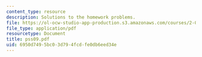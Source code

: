```yaml
---
content_type: resource
description: Solutions to the homework problems.
file: https://ol-ocw-studio-app-production.s3.amazonaws.com/courses/2-032-dynamics-fall-2004/6950d7495bc03d794fcdfe0db6eed34e_pss09.pdf
file_type: application/pdf
resourcetype: Document
title: pss09.pdf
uid: 6950d749-5bc0-3d79-4fcd-fe0db6eed34e
---
```

